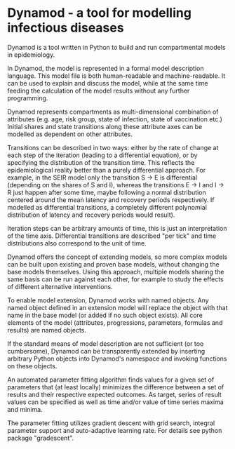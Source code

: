 Dynamod - a tool for modelling infectious diseases
==================================================

Dynamod is a tool written in Python to build and run compartmental models in epidemiology.

In Dynamod, the model is represented in a formal model description language. This model file is both human-readable and machine-readable. It can be used to explain and discuss the model, while at the same time feeding the calculation of the model results without any further programming.

Dynamod represents compartments as multi-dimensional combination of attributes (e.g. age, risk group, state of infection, state of vaccination etc.) Initial shares and state transitions along these attribute axes can be modelled as dependent on other attributes.

Transitions can be described in two ways: either by the rate of change at each step of the iteration (leading to a differential equation), or by specifying the distribution of the transition time. This reflects the epidemiological reality better than a purely differential approach. For example, in the SEIR model only the transition S -> E is differential (depending on the shares of S and I), whereas the transitions E -> I and I -> R just happen after some time, maybe following a normal distribution centered around the mean latency and recovery periods respectively. If modelled as differential transitions, a completely different polynomial distribution of latency and recovery periods would result).

Iteration steps can be arbitrary amounts of time, this is just an interpretation of the time axis. Differential transitions are described "per tick" and time distributions also correspond to the unit of time.

Dynamod offers the concept of extending models, so more complex models can be built upon existing and proven base models, without changing the base models themselves. Using this approach, multiple models sharing the same basis can be run against each other, for example to study the effects of different alternative interventions.

To enable model extension, Dynamod works with named objects. Any named object defined in an extension model will replace the object with that name in the base model (or added if no such object exists). All core elements of the model (attributes, progressions, parameters, formulas and results) are named objects.

If the standard means of model description are not sufficient (or too cumbersome), Dynamod can be transparently extended by inserting arbitrary Python objects into Dynamod's namespace and invoking functions on these objects.

An automated parameter fitting algorithm finds values for a given set of parameters that (at least locally) minimizes the difference between a set of results and their respective expected outcomes. As target, series of result values can be specified as well as time and/or value of time series maxima and minima. 

The parameter fitting utilizes gradient descent with grid search, integral parameter support and auto-adaptive learning rate. For details see python package "gradescent".


